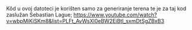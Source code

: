 Kôd u ovoj datoteci je korišten samo za generiranje terena te je za taj kod zaslužan Sebastian Lague;
https://www.youtube.com/watch?v=wbpMiKiSKm8&list=PLFt_AvWsXl0eBW2EiBtl_sxmDtSgZBxB3
